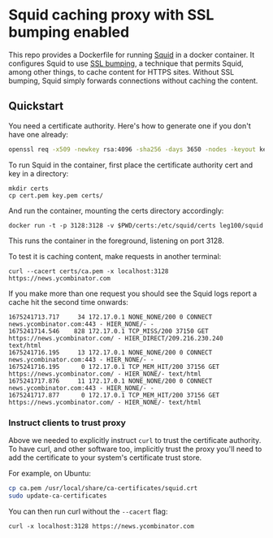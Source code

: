 # Squid caching proxy with SSL bumping enabled

This repo provides a Dockerfile for running [Squid](http://www.squid-cache.org/) in a docker container. It configures Squid to use [SSL bumping](https://wiki.squid-cache.org/Features/SslBump), a technique that permits Squid, among other things, to cache content for HTTPS sites. Without SSL bumping, Squid simply forwards connections without caching the content.

## Quickstart

You need a certificate authority. Here's how to generate one if you don't have one already:

```bash
openssl req -x509 -newkey rsa:4096 -sha256 -days 3650 -nodes -keyout key.pem -out ca.pem -subj "/CN=squid.local"
```

To run Squid in the container, first place the certificate authority cert and key in a directory:

```
mkdir certs
cp cert.pem key.pem certs/
```

And run the container, mounting the certs directory accordingly:

```
docker run -t -p 3128:3128 -v $PWD/certs:/etc/squid/certs leg100/squid
```

This runs the container in the foreground, listening on port 3128.

To test it is caching content, make requests in another terminal:

```
curl --cacert certs/ca.pem -x localhost:3128 https://news.ycombinator.com
```

If you make more than one request you should see the Squid logs report a cache hit the second time onwards:

```
1675241713.717     34 172.17.0.1 NONE_NONE/200 0 CONNECT news.ycombinator.com:443 - HIER_NONE/- -
1675241714.546    828 172.17.0.1 TCP_MISS/200 37150 GET https://news.ycombinator.com/ - HIER_DIRECT/209.216.230.240
text/html
1675241716.195     13 172.17.0.1 NONE_NONE/200 0 CONNECT news.ycombinator.com:443 - HIER_NONE/- -
1675241716.195      0 172.17.0.1 TCP_MEM_HIT/200 37156 GET https://news.ycombinator.com/ - HIER_NONE/- text/html
1675241717.876     11 172.17.0.1 NONE_NONE/200 0 CONNECT news.ycombinator.com:443 - HIER_NONE/- -
1675241717.877      0 172.17.0.1 TCP_MEM_HIT/200 37156 GET https://news.ycombinator.com/ - HIER_NONE/- text/html
```

### Instruct clients to trust proxy

Above we needed to explicitly instruct `curl` to trust the certificate authority. To have curl, and other software too, implicitly trust the proxy you'll need to add the certificate to your system's certificate trust store.

For example, on Ubuntu:

```bash
cp ca.pem /usr/local/share/ca-certificates/squid.crt
sudo update-ca-certificates
```

You can then run curl without the `--cacert` flag:

```
curl -x localhost:3128 https://news.ycombinator.com
```
